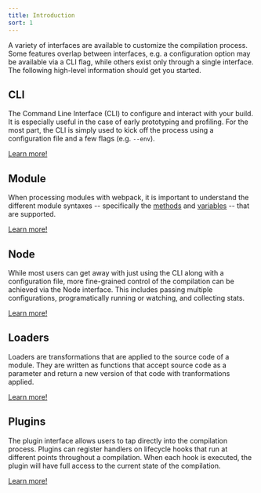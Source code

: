 ```yaml
---
title: Introduction
sort: 1
---
```


A variety of interfaces are available to customize the compilation process. Some
features overlap between interfaces, e.g. a configuration option may be available
via a CLI flag, while others exist only through a single interface. The following
high-level information should get you started.


## CLI

The Command Line Interface (CLI) to configure and interact with your build. It is
especially useful in the case of early prototyping and profiling. For the most part,
the CLI is simply used to kick off the process using a configuration file and a few
flags (e.g. `--env`).

[Learn more!](/api/cli)


## Module

When processing modules with webpack, it is important to understand the different
module syntaxes -- specifically the [methods](/api/module-methods) and
[variables](/api/module-variables) -- that are supported.

[Learn more!](/api/module-methods)


## Node

While most users can get away with just using the CLI along with a configuration
file, more fine-grained control of the compilation can be achieved via the Node
interface. This includes passing multiple configurations, programatically running
or watching, and collecting stats.

[Learn more!](/api/node)


## Loaders

Loaders are transformations that are applied to the source code of a module. They
are written as functions that accept source code as a parameter and return a new
version of that code with tranformations applied.

[Learn more!](/api/loaders)


## Plugins

The plugin interface allows users to tap directly into the compilation process.
Plugins can register handlers on lifecycle hooks that run at different points
throughout a compilation. When each hook is executed, the plugin will have full
access to the current state of the compilation.

[Learn more!](/api/plugins)
